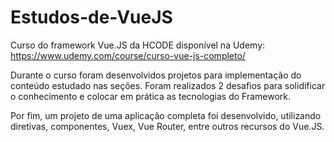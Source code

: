 # Estudos-de-VueJS
Curso do framework Vue.JS da HCODE disponível na Udemy: https://www.udemy.com/course/curso-vue-js-completo/

Durante o curso foram desenvolvidos projetos para implementação do conteúdo estudado nas seções.
Foram realizados 2 desafios para solidificar o conhecimento e colocar em prática as tecnologias do Framework.

Por fim, um projeto de uma aplicação completa foi desenvolvido, utilizando diretivas, componentes, Vuex, Vue Router, entre outros recursos do Vue.JS.
